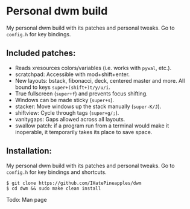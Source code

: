 # Personal dwm build 

My personal dwm build with its patches and personal tweaks.
Go to `config.h` for key bindings.

## Included patches:

- Reads xresources colors/variables (i.e. works with `pywal`, etc.).
- scratchpad: Accessible with mod+shift+enter.
- New layouts: bstack, fibonacci, deck, centered master and more. All bound to keys `super+(shift+)t/y/u/i`.
- True fullscreen (`super+f`) and prevents focus shifting.
- Windows can be made sticky (`super+s`).
- stacker: Move windows up the stack manually (`super-K/J`).
- shiftview: Cycle through tags (`super+g/;`).
- vanitygaps: Gaps allowed across all layouts.
- swallow patch: if a program run from a terminal would make it inoperable, it temporarily takes its place to save space.

## Installation:

My personal dwm build with its patches and personal tweaks.
Go to `config.h` for key bindings and shortcuts.


```
$ git clone https://github.com/IHatePineapples/dwm
$ cd dwm && sudo make clean install
```
Todo: Man page
